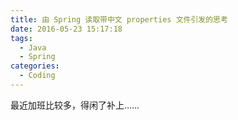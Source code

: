 ```yaml
---
title: 由 Spring 读取带中文 properties 文件引发的思考
date: 2016-05-23 15:17:18
tags:
  - Java
  - Spring
categories:
  - Coding
---
```


最近加班比较多，得闲了补上……

<!-- more -->
